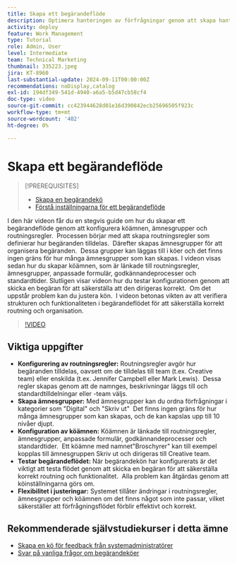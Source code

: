 ```yaml
---
title: Skapa ett begärandeflöde
description: Optimera hanteringen av förfrågningar genom att skapa hanteringsregler för effektiva tilldelningar, organisera förfrågningar med kapslade ämnesgrupper, länka köämnen till arbetsflöden, testa funktionen för begärandeflöde och göra flexibla justeringar för att säkerställa exakthet och effektivitet.
activity: deploy
feature: Work Management
type: Tutorial
role: Admin, User
level: Intermediate
team: Technical Marketing
thumbnail: 335223.jpeg
jira: KT-8960
last-substantial-update: 2024-09-11T00:00:00Z
recommendations: noDisplay,catalog
exl-id: 194df349-541d-4940-a6a5-b5d47cb58cf4
doc-type: video
source-git-commit: cc423944628d01e16d390842ecb25696505f923c
workflow-type: tm+mt
source-wordcount: '402'
ht-degree: 0%

---
```


# Skapa ett begärandeflöde

>[!PREREQUISITES]
>
>* [Skapa en begärandekö](/help/manage-work/request-queues/create-a-request-queue.md)
>* [Förstå inställningarna för ett begärandeflöde](/help/manage-work/request-queues/understand-settings-for-a-flow-request.md)

I den här videon får du en stegvis guide om hur du skapar ett begärandeflöde genom att konfigurera köämnen, ämnesgrupper och routningsregler. &#x200B; Processen börjar med att skapa routningsregler som definierar hur begäranden tilldelas. &#x200B; Därefter skapas ämnesgrupper för att organisera begäranden. &#x200B; Dessa grupper kan läggas till i köer och det finns ingen gräns för hur många ämnesgrupper som kan skapas.
I videon visas sedan hur du skapar köämnen, som är länkade till routningsregler, ämnesgrupper, anpassade formulär, godkännandeprocesser och standardtider.
Slutligen visar videon hur du testar konfigurationen genom att skicka en begäran för att säkerställa att den dirigeras korrekt. &#x200B; Om det uppstår problem kan du justera kön. &#x200B; I videon betonas vikten av att verifiera strukturen och funktionaliteten i begärandeflödet för att säkerställa korrekt routning och organisation.

>[!VIDEO](https://video.tv.adobe.com/v/335223/?quality=12&learn=on&enablevpops=0)

## Viktiga uppgifter

* **Konfigurering av routningsregler:** Routningsregler avgör hur begäranden tilldelas, oavsett om de tilldelas till team (t.ex. Creative team) eller enskilda (t.ex. Jennifer Campbell eller Mark Lewis). &#x200B; Dessa regler skapas genom att de namnges, beskrivningar läggs till och standardtilldelningar eller -team väljs.
* **Skapa ämnesgrupper:** Med ämnesgrupper kan du ordna förfrågningar i kategorier som &quot;Digital&quot; och &quot;Skriv ut&quot; &#x200B; Det finns ingen gräns för hur många ämnesgrupper som kan skapas, och de kan kapslas upp till 10 nivåer djupt.
* **Konfiguration av köämnen:** Köämnen är länkade till routningsregler, ämnesgrupper, anpassade formulär, godkännandeprocesser och standardtider. &#x200B; Ett köämne med namnet&quot;Broschyrer&quot; kan till exempel kopplas till ämnesgruppen Skriv ut och dirigeras till Creative team.
* **Testar begärandeflödet:** När begärandekön har konfigurerats är det viktigt att testa flödet genom att skicka en begäran för att säkerställa korrekt routning och funktionalitet. &#x200B; Alla problem kan åtgärdas genom att köinställningarna görs om. &#x200B;
* **Flexibilitet i justeringar:** Systemet tillåter ändringar i routningsregler, ämnesgrupper och köämnen om det finns något som inte passar, vilket säkerställer att förfrågningsflödet förblir effektivt och korrekt.


## Rekommenderade självstudiekurser i detta ämne

* [Skapa en kö för feedback från systemadministratörer](/help/manage-work/request-queues/create-a-system-admin-feedback-request-queue.md)
* [Svar på vanliga frågor om begärandeköer](/help/manage-work/request-queues/request-queue-faq.md)


